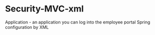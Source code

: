 # Security-MVC-xml
Application - an application you can log into the employee portal
Spring configuration by XML
